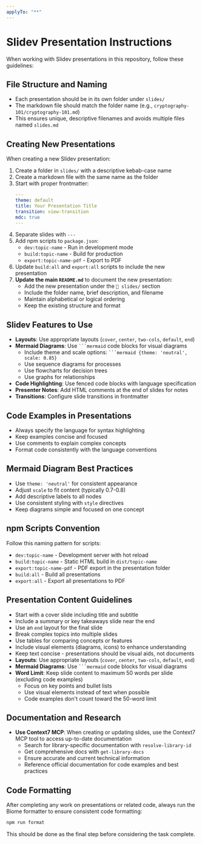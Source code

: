 ```yaml
---
applyTo: "**"
---
```


# Slidev Presentation Instructions

When working with Slidev presentations in this repository, follow these guidelines:

## File Structure and Naming

- Each presentation should be in its own folder under `slides/`
- The markdown file should match the folder name (e.g., `cryptography-101/cryptography-101.md`)
- This ensures unique, descriptive filenames and avoids multiple files named `slides.md`

## Creating New Presentations

When creating a new Slidev presentation:

1. Create a folder in `slides/` with a descriptive kebab-case name
2. Create a markdown file with the same name as the folder
3. Start with proper frontmatter:
   ```yaml
   ---
   theme: default
   title: Your Presentation Title
   transition: view-transition
   mdc: true
   ---
   ```
4. Separate slides with `---`
5. Add npm scripts to `package.json`:
   - `dev:topic-name` - Run in development mode
   - `build:topic-name` - Build for production
   - `export:topic-name-pdf` - Export to PDF
6. Update `build:all` and `export:all` scripts to include the new presentation
7. **Update the main `README.md`** to document the new presentation:
   - Add the new presentation under the `📁 slides/` section
   - Include the folder name, brief description, and filename
   - Maintain alphabetical or logical ordering
   - Keep the existing structure and format

## Slidev Features to Use

- **Layouts**: Use appropriate layouts (`cover`, `center`, `two-cols`, `default`, `end`)
- **Mermaid Diagrams**: Use ` ```mermaid ` code blocks for visual diagrams
  - Include theme and scale options: ` ```mermaid {theme: 'neutral', scale: 0.85} `
  - Use sequence diagrams for processes
  - Use flowcharts for decision trees
  - Use graphs for relationships
- **Code Highlighting**: Use fenced code blocks with language specification
- **Presenter Notes**: Add HTML comments at the end of slides for notes
- **Transitions**: Configure slide transitions in frontmatter

## Code Examples in Presentations

- Always specify the language for syntax highlighting
- Keep examples concise and focused
- Use comments to explain complex concepts
- Format code consistently with the language conventions

## Mermaid Diagram Best Practices

- Use `theme: 'neutral'` for consistent appearance
- Adjust `scale` to fit content (typically 0.7-0.8)
- Add descriptive labels to all nodes
- Use consistent styling with `style` directives
- Keep diagrams simple and focused on one concept

## npm Scripts Convention

Follow this naming pattern for scripts:

- `dev:topic-name` - Development server with hot reload
- `build:topic-name` - Static HTML build in `dist/topic-name`
- `export:topic-name-pdf` - PDF export in the presentation folder
- `build:all` - Build all presentations
- `export:all` - Export all presentations to PDF

## Presentation Content Guidelines

- Start with a cover slide including title and subtitle
- Include a summary or key takeaways slide near the end
- Use an `end` layout for the final slide
- Break complex topics into multiple slides
- Use tables for comparing concepts or features
- Include visual elements (diagrams, icons) to enhance understanding
- Keep text concise - presentations should be visual aids, not documents
- **Layouts**: Use appropriate layouts (`cover`, `center`, `two-cols`, `default`, `end`)
- **Mermaid Diagrams**: Use ` ```mermaid ` code blocks for visual diagrams
- **Word Limit**: Keep slide content to maximum 50 words per slide (excluding code examples)
  - Focus on key points and bullet lists
  - Use visual elements instead of text when possible
  - Code examples don't count toward the 50-word limit

## Documentation and Research

- **Use Context7 MCP**: When creating or updating slides, use the Context7 MCP tool to access up-to-date documentation
  - Search for library-specific documentation with `resolve-library-id`
  - Get comprehensive docs with `get-library-docs`
  - Ensure accurate and current technical information
  - Reference official documentation for code examples and best practices

## Code Formatting

After completing any work on presentations or related code, always run the Biome formatter to ensure consistent code formatting:

```bash
npm run format
```

This should be done as the final step before considering the task complete.